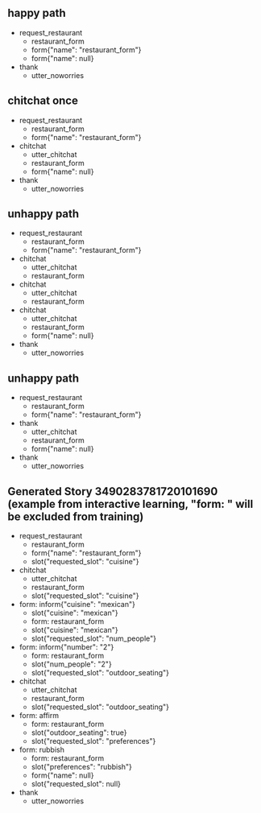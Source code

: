 ## happy path
* request_restaurant
    - restaurant_form
    - form{"name": "restaurant_form"}
    - form{"name": null}
* thank
    - utter_noworries

## chitchat once
* request_restaurant
    - restaurant_form
    - form{"name": "restaurant_form"}
* chitchat
    - utter_chitchat
    - restaurant_form
    - form{"name": null}
* thank
    - utter_noworries

## unhappy path
* request_restaurant
    - restaurant_form
    - form{"name": "restaurant_form"}
* chitchat
    - utter_chitchat
    - restaurant_form
* chitchat
    - utter_chitchat
    - restaurant_form
* chitchat
    - utter_chitchat
    - restaurant_form
    - form{"name": null}
* thank
    - utter_noworries

## unhappy path
* request_restaurant
    - restaurant_form
    - form{"name": "restaurant_form"}
* thank
    - utter_chitchat
    - restaurant_form
    - form{"name": null}
* thank
    - utter_noworries

## Generated Story 3490283781720101690 (example from interactive learning, "form: " will be excluded from training)
* request_restaurant
    - restaurant_form
    - form{"name": "restaurant_form"}
    - slot{"requested_slot": "cuisine"}
* chitchat
    - utter_chitchat
    - restaurant_form
    - slot{"requested_slot": "cuisine"}
* form: inform{"cuisine": "mexican"}
    - slot{"cuisine": "mexican"}
    - form: restaurant_form
    - slot{"cuisine": "mexican"}
    - slot{"requested_slot": "num_people"}
* form: inform{"number": "2"}
    - form: restaurant_form
    - slot{"num_people": "2"}
    - slot{"requested_slot": "outdoor_seating"}
* chitchat
    - utter_chitchat
    - restaurant_form
    - slot{"requested_slot": "outdoor_seating"}
* form: affirm
    - form: restaurant_form
    - slot{"outdoor_seating": true}
    - slot{"requested_slot": "preferences"}
* form: rubbish
    - form: restaurant_form
    - slot{"preferences": "rubbish"}
    - form{"name": null}
    - slot{"requested_slot": null}
* thank
    - utter_noworries